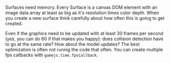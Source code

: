 Surfaces need memory. Every Surface is a canvas DOM element with an image data array at least as big as it's resolution times color depth. When you create a new surface think carefully about how often this is going to get created.

Even if the graphics need to be updated with at least 30 frames per second (yes, you can do 60 if that makes you happy): does collision detection have to go at the same rate? How about the model updates? The best optimization is often not runnig the code that often. You can create multiple fps callbacks with `gamejs.time.fpsCallback`.
